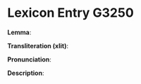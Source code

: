 # Lexicon Entry G3250

**Lemma**: 

**Transliteration (xlit)**: 

**Pronunciation**: 

**Description**:

